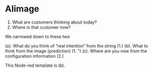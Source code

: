 # AIimage
1. What are customers thinking about today?
2. Where is that customer now?

We narrowed down to these two

(a). What do you think of “real intention” from the string (1.)
(b). What to think from the image (prediction) (1. ")
(c). Where are you now from the configuration information (2.)

This Node-red template is (b). 
